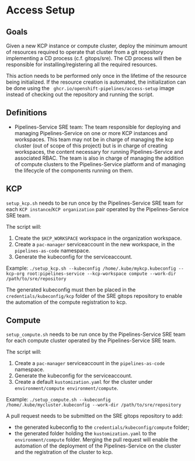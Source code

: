 # Access Setup

## Goals
Given a new KCP instance or compute cluster, deploy the minimum
amount of resources required to operate that cluster from a git repository
implementing a CD process (c.f. gitops/sre). The CD process will then be
responsible for installing/registering all the required resources.

This action needs to be performed only once in the lifetime of the resource
being initialized. If the resource creation is automated, the initialization
can be done using the ` ghcr.io/openshift-pipelines/access-setup` image instead of
checking out the repository and running the script.

## Definitions

* Pipelines-Service SRE team: The team responsible for deploying and managing
  Pipelines-Service on one or more KCP instances and workspaces. This team may not be in
  charge of managing the kcp cluster (out of scope of this project) but is in charge of
  creating workspaces, the content necessary for running Pipelines-Service and
  associated RBAC. The team is also in charge of managing the addition of compute
  clusters to the Pipelines-Service platform and of managing the lifecycle of the
  components running on them.

## KCP
`setup_kcp.sh` needs to be run once by the Pipelines-Service SRE team for each
`KCP instance`/`KCP organization` pair operated by the Pipelines-Service SRE team.

The script will:
1. Create the `$KCP_WORKSPACE` workspace in the organization workspace.
2. Create a `pac-manager` serviceaccount in the new workspace, in the `pipelines-as-code` namespace.
3. Generate the kubeconfig for the serviceaccount.

Example: `./setup_kcp.sh --kubeconfig /home/.kube/mykcp.kubeconfig --kcp-org root:pipelines-service --kcp-workspace compute --work-dir /path/to/sre/repository`

The generated kubeconfig must then be placed in the `credentials/kubeconfig/kcp`
folder of the SRE gitops repository to enable the automation of the compute
registration to kcp.

## Compute
`setup_compute.sh` needs to be run once by the Pipelines-Service SRE team for
each compute cluster operated by the Pipelines-Service SRE team.

The script will:
1. Create a `pac-manager` serviceaccount in the `pipelines-as-code` namespace.
2. Generate the kubeconfig for the serviceaccount.
3. Create a default `kustomization.yaml` for the cluster under `environment/compute
environment/compute`.

Example: `./setup_compute.sh --kubeconfig /home/.kube/mycluster.kubeconfig --work-dir /path/to/sre/repository`

A pull request needs to be submitted on the SRE gitops repository to add:
* the generated kubeconfig to the `credentials/kubeconfig/compute` folder;
* the generated folder holding the `kustomization.yaml` to the `environment/compute` folder.
Merging the pull request will enable the automation of the deployment of the 
Pipelines-Service on the cluster and the registration of the cluster to kcp.
